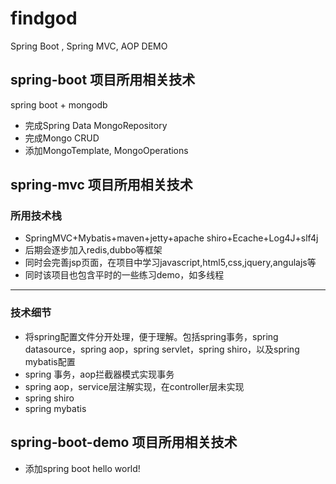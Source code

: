 # findgod

Spring Boot , Spring MVC, AOP DEMO

## spring-boot 项目所用相关技术
spring boot + mongodb    
- 完成Spring Data MongoRepository
- 完成Mongo CRUD
- 添加MongoTemplate, MongoOperations

## spring-mvc 项目所用相关技术
### 所用技术栈
- SpringMVC+Mybatis+maven+jetty+apache shiro+Ecache+Log4J+slf4j
- 后期会逐步加入redis,dubbo等框架
- 同时会完善jsp页面，在项目中学习javascript,html5,css,jquery,angulajs等
- 同时该项目也包含平时的一些练习demo，如多线程

---

### 技术细节
- 将spring配置文件分开处理，便于理解。包括spring事务，spring datasource，spring aop，spring servlet，spring shiro，以及spring mybatis配置
- spring 事务，aop拦截器模式实现事务
- spring aop，service层注解实现，在controller层未实现
- spring shiro
- spring mybatis

## spring-boot-demo 项目所用相关技术
- 添加spring boot hello world!
